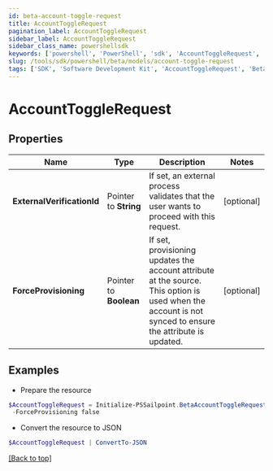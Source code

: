 ```yaml
---
id: beta-account-toggle-request
title: AccountToggleRequest
pagination_label: AccountToggleRequest
sidebar_label: AccountToggleRequest
sidebar_class_name: powershellsdk
keywords: ['powershell', 'PowerShell', 'sdk', 'AccountToggleRequest', 'BetaAccountToggleRequest'] 
slug: /tools/sdk/powershell/beta/models/account-toggle-request
tags: ['SDK', 'Software Development Kit', 'AccountToggleRequest', 'BetaAccountToggleRequest']
---
```



# AccountToggleRequest

## Properties

Name | Type | Description | Notes
------------ | ------------- | ------------- | -------------
**ExternalVerificationId** |  Pointer to **String** | If set, an external process validates that the user wants to proceed with this request. | [optional] 
**ForceProvisioning** |  Pointer to **Boolean** | If set, provisioning updates the account attribute at the source.   This option is used when the account is not synced to ensure the attribute is updated. | [optional] 

## Examples

- Prepare the resource
```powershell
$AccountToggleRequest = Initialize-PSSailpoint.BetaAccountToggleRequest  -ExternalVerificationId 3f9180835d2e5168015d32f890ca1581 `
 -ForceProvisioning false
```

- Convert the resource to JSON
```powershell
$AccountToggleRequest | ConvertTo-JSON
```


[[Back to top]](#) 

